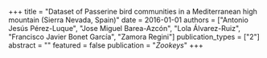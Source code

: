+++
title = "Dataset of Passerine bird communities in a Mediterranean high mountain (Sierra Nevada, Spain)"
date = 2016-01-01
authors = ["Antonio Jesús Pérez-Luque", "Jose Miguel Barea-Azcón", "Lola Álvarez-Ruiz", "Francisco Javier Bonet Garcı́a", "Zamora Regini"]
publication_types = ["2"]
abstract = ""
featured = false
publication = "*Zookeys*"
+++

